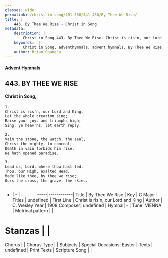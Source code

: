 ```yaml
---
classes: wide
permalink: /christ-in-song/401-500/441-450/By-Thee-We-Rise/
title: |
    443. By Thee We Rise - Christ in Song
metadata:
    description: |
        Christ in Song 443. By Thee We Rise. Christ is ris'n, our Lord and King, Let the whole creation sing; Raise your joys and triumphs high; Sing, ye heav'ns, let earth reply.
    keywords:  |
        Christ in Song, adventhymnals, advent hymnals, By Thee We Rise, Christ is ris'n, our Lord and King. 
    author: Brian Onang'o
---
```


#### Advent Hymnals
## 443. BY THEE WE RISE
####  Christ in Song,

```txt
1.
Christ is ris'n, our Lord and King,
Let the whole creation sing;
Raise your joys and triumphs high;
Sing, ye heav'ns, let earth reply.

2.
Vain the stone, the watch, the seal,
Christ the mighty, to conceal;
Death in vain forbids him rise,
He hath opened paradise.

3.
Lead us, Lord, where thou hast led,
Thou, our High, exalted Head;
Made like thee, by thee we rise;
Ours the cross, the grave, the skies.



```

- |   -  |
-------------|------------|
Title | By Thee We Rise |
Key | G Major |
Titles | undefined |
First Line | Christ is ris'n, our Lord and King |
Author | C. Wesley
Year | 1908
Composer| undefined |
Hymnal|  - |
Tune| VIENNA |
Metrical pattern | |
# Stanzas |  |
Chorus |  |
Chorus Type |  |
Subjects | Special Occasions: Easter |
Texts | undefined |
Print Texts | 
Scripture Song |  |
    
